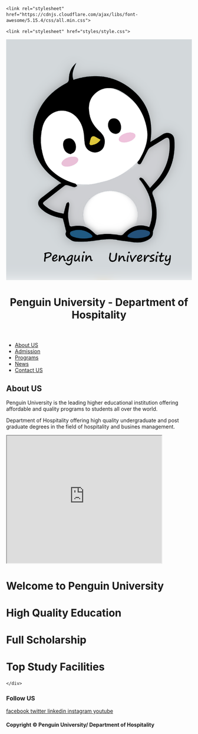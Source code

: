 <html lang="en">
 
<head>
  <meta charset="UTF-8">
  <meta name="viewport" content="width=device-width, initial-scale=1.0">
  <title>Hospitality Department/Penguin University | HOME</title>
    <link rel="shortcut icon" type="images" href="images/logo.png">
 
  <!-- font awesome cdn link  -->
    <link rel="stylesheet" href="https://cdnjs.cloudflare.com/ajax/libs/font-awesome/5.15.4/css/all.min.css">
 <!-- custom css file link  -->
    <link rel="stylesheet" href="styles/style.css">
 
</head>
 
<body>
 
<div class="container">
<header>
  <img class="smaller-image" src="images/logo.png" alt="">
 <h1>Penguin University - Department of Hospitality </h1>
</header>
 
 <nav>
 <ul>
 <li><a href="#">About US</a></li>
 <li><a href="#">Admission</a></li>
 <li><a href="#">Programs</a></li>
 <li><a href="#">News</a></li>
 <li><a href="#">Contact US</a></li>
 </ul>
</nav>
<article>
 <h2>About US</h2>
 <p>Penguin University is the leading higher educational institution offering affordable and quality programs to students all over the world. </p>
 <p>Department of Hospitality offering high quality undergraduate and post graduate degrees in the field of hospitality and busines management. </p>
</article>
 
<iframe width="420" height="345" src="https://www.youtube.com/embed/ijmgS6L6bt4">
</iframe>
 
<div id="slideshow">
      <div class="slide-wrapper">
        <div class="slide"><h1 class="slide-number">Welcome to Penguin University</h1></div>
        <div class="slide"><h1 class="slide-number">High Quality Education</h1></div>
        <div class="slide"><h1 class="slide-number">Full Scholarship</h1></div>
        <div class="slide"><h1 class="slide-number">Top Study Facilities</h1></div>

     
    </div>
 
<footer> 
 <h3>Follow US</h3>
                <a href="#"> <i class="fab fa-facebook-f"></i> facebook </a>
                <a href="#"> <i class="fab fa-twitter"></i> twitter </a>
                <a href="#"> <i class="fab fa-linkedin"></i> linkedin </a>
                <a href="#"> <i class="fab fa-instagram"></i> instagram </a>
                <a href="https://www.youtube.com"> <i class="fab fa-youtube"></i> youtube </a>
 </footer>
 <h4> Copyright &copy; Penguin University/ Department of Hospitality </h4>
 </div>
</body>
</html>
